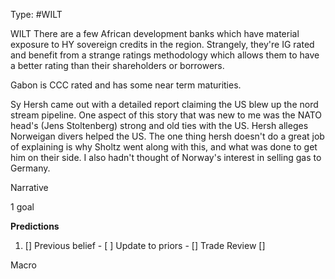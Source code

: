 Type: #WILT 

WILT
There are a few African development banks which have material exposure to HY sovereign credits in the region. Strangely, they're IG rated and benefit from a strange ratings methodology which allows them to have a better rating than their shareholders or borrowers. 

Gabon is CCC rated and has some near term maturities. 

Sy Hersh came out with a detailed report claiming the US blew up the nord stream pipeline. One aspect of this story that was new to me was the NATO head's (Jens Stoltenberg) strong and old ties with the US. Hersh alleges Norweigan divers helped the US. The one thing hersh doesn't do a great job of explaining is why Sholtz went along with this, and what was done to get him on their side. I also hadn't thought of Norway's interest in selling gas to Germany. 

Narrative

1 goal


**Predictions**

1) []
Previous belief - 
[ ]
Update to priors - 
[]
Trade Review
[]





Macro

